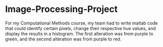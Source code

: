 # Image-Processing-Project
For my Computational Methods course, my team had to write matlab code that could identify certain pixels, change their respective
hue values, and display the results in a histogram. The first alteration was from purple to green, and the second alteration was from purple to red.
